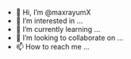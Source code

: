 - 👋 Hi, I’m @maxrayumX
- 👀 I’m interested in ...
- 🌱 I’m currently learning ...
- 💞️ I’m looking to collaborate on ...
- 📫 How to reach me ...

<!---
maxrayumX/maxrayumX is a ✨ special ✨ repository because its `README.md` (this file) appears on your GitHub profile.
You can click the Preview link to take a look at your changes.
--->
